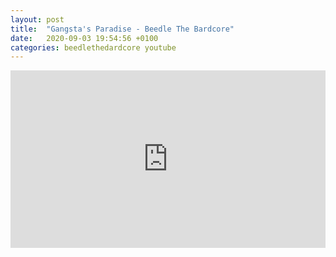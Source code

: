 ```yaml
---
layout: post
title:  "Gangsta's Paradise - Beedle The Bardcore"
date:   2020-09-03 19:54:56 +0100
categories: beedlethedardcore youtube
---
```

<style>.embed-container { position: relative; padding-bottom: 56.25%; height: 0; overflow: hidden; max-width: 100%; } .embed-container iframe, .embed-container object, .embed-container embed { position: absolute; top: 0; left: 0; width: 100%; height: 100%; }</style><div class='embed-container'><iframe src='https://www.youtube.com/embed/dywM446-vcE' frameborder='0' allowfullscreen></iframe></div>
